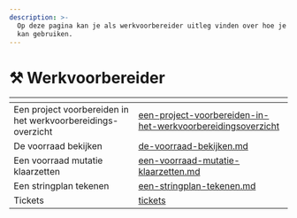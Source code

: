 ```yaml
---
description: >-
  Op deze pagina kan je als werkvoorbereider uitleg vinden over hoe je OpusFlow
  kan gebruiken.
---
```


# ⚒ Werkvoorbereider



<table data-view="cards"><thead><tr><th></th><th data-hidden data-card-target data-type="content-ref"></th></tr></thead><tbody><tr><td>Een project voorbereiden in het werkvoorbereidings- overzicht</td><td><a href="een-project-voorbereiden-in-het-werkvoorbereidingsoverzicht/">een-project-voorbereiden-in-het-werkvoorbereidingsoverzicht</a></td></tr><tr><td>De voorraad bekijken</td><td><a href="de-voorraad-bekijken.md">de-voorraad-bekijken.md</a></td></tr><tr><td>Een voorraad mutatie klaarzetten</td><td><a href="een-voorraad-mutatie-klaarzetten.md">een-voorraad-mutatie-klaarzetten.md</a></td></tr><tr><td>Een stringplan tekenen</td><td><a href="een-project-voorbereiden-in-het-werkvoorbereidingsoverzicht/een-stringplan-tekenen.md">een-stringplan-tekenen.md</a></td></tr><tr><td>Tickets</td><td><a href="tickets/">tickets</a></td></tr></tbody></table>
